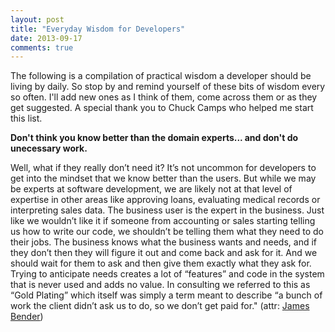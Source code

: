 ```yaml
---
layout: post
title: "Everyday Wisdom for Developers"
date: 2013-09-17
comments: true
---
```

<p>The following is a compilation of practical wisdom a developer should be living by daily. So stop by and remind yourself of these bits of wisdom every so often. I'll add new ones as I think of them, come across them or as they get suggested. A special thank you to Chuck Camps who helped me start this list.</p>
<p><strong>Don't think you know better than the domain experts... and don't do unecessary work.</strong></p>
<p>Well, what if they really don&rsquo;t need it? It&rsquo;s not uncommon for developers to get into the mindset that we know better than the users. But while we may be experts at software development, we are likely not at that level of expertise in other areas like approving loans, evaluating medical records or interpreting sales data. The business user is the expert in the business. Just like we wouldn&rsquo;t like it if someone from accounting or sales starting telling us how to write our code, we shouldn&rsquo;t be telling them what they need to do their jobs. The business knows what the business wants and needs, and if they don&rsquo;t then they will figure it out and come back and ask for it. And we should wait for them to ask and then give them exactly what they ask for. Trying to anticipate needs creates a lot of &ldquo;features&rdquo; and code in the system that is never used and adds no value. In consulting we referred to this as &ldquo;Gold Plating&rdquo; which itself was simply a term meant to describe &ldquo;a bunch of work the client didn&rsquo;t ask us to do, so we don&rsquo;t get paid for." (attr: <a href="http://blogs.telerik.com/james-bender/posts/13-09-16/30-days-of-tdd-day-four-making-your-first-test-pass">James Bender</a>)</p>